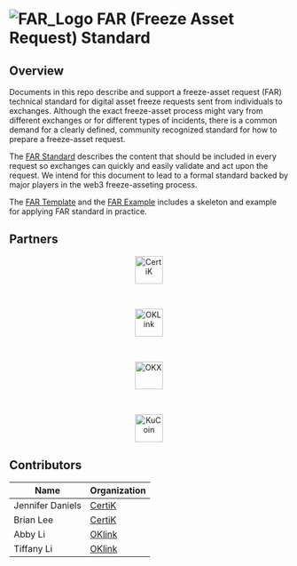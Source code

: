 # ![FAR_Logo](https://github.com/CertiKProject/FAR/assets/87741207/54149ff5-775d-4d71-9655-f33ec20b9991) FAR (Freeze Asset Request) Standard

## Overview

Documents in this repo describe and support a freeze-asset request (FAR) technical standard for digital asset freeze requests sent from individuals to exchanges.  Although the exact freeze-asset process might vary from different exchanges or for different types of incidents, there is a common demand for a clearly defined, community recognized standard for how to prepare a freeze-asset request.

The [FAR Standard](FAR_standard.pdf) describes the content that should be included in every request so exchanges can quickly and easily validate and act upon the request.  We intend for this document to lead to a formal standard backed by major players in the web3 freeze-asseting process.  

The [FAR Template](FAR_template.pdf) and the [FAR Example](FAR_example.pdf) includes a skeleton and example for applying FAR standard in practice.

## Partners

<a href="https://www.certik.com/">
<picture height="40px">
  <p align="center">
    <img src="https://github.com/CertiKProject/FAR/assets/87741207/8177ab8e-33c8-4aef-a378-6209dccd531d" height="50px" alt="CertiK" />
  </p>
</picture>
</a>

<br>

<a href="https://www.oklink.com/">
<picture height="40px">
    <p align="center">
  <img src="https://github.com/CertiKProject/FAR/assets/87741207/b2867835-91fa-4d4d-a730-698b68fd9dc0" height="50px" alt="OKLink" />
        </p>
</picture>
</a>

<br>

<a href="https://www.okx.com/">
<picture height="40px">
    <p align="center">
  <img src="https://github.com/CertiKProject/FAR/assets/87741207/dd3ef73a-0797-4180-be9b-f29b4b6ca04f" height="50px" alt="OKX" />
        </p>
</picture>
</a>

<br>

<a href="https://www.kucoin.com/">
<picture height="40px">
    <p align="center">
  <img src="https://github.com/CertiKProject/FAR/assets/87741207/704bc156-9350-4135-87ff-e53418cd5d53" height="50px" alt="KuCoin" />
        </p>
</picture>
</a>


## Contributors

| Name        | Organization |
| ----------- | -----------  |
| Jennifer Daniels   | [CertiK](https://www.certik.com/)         |
| Brian Lee      | [CertiK](https://www.certik.com/)        |
| Abby Li   | [OKlink](https://www.oklink.com/)         |
| Tiffany Li   | [OKlink](https://www.oklink.com/)         |
